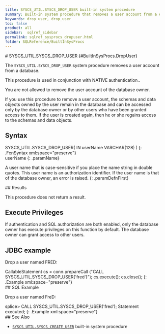 ```yaml
---
title: SYSCS_UTIL.SYSCS_DROP_USER built-in system procedure
summary: Built-in system procedure that removes a user account from a database.
keywords: drop user, drop_user
toc: false
product: all
sidebar:  sqlref_sidebar
permalink: sqlref_sysprocs_dropuser.html
folder: SQLReference/BuiltInSysProcs
---
```

<section>
<div class="TopicContent" data-swiftype-index="true" markdown="1">
# SYSCS_UTIL.SYSCS_DROP_USER   {#BuiltInSysProcs.DropUser}

The `SYSCS_UTIL.SYSCS_DROP_USER` system procedure removes a user account
from a database.

This procedure is used in conjunction with NATIVE authentication..

You are not allowed to remove the user account of the database owner.

If you use this procedure to remove a user account, the schemas and data
objects owned by the user remain in the database and can be accessed
only by the database owner or by other users who have been granted
access to them. If the user is created again, then he or she regains
access to the schemas and data objects.

## Syntax

<div class="fcnWrapperWide" markdown="1">
    SYSCS_UTIL.SYSCS_DROP_USER( IN userName VARCHAR(128) )
{: .FcnSyntax xml:space="preserve"}

</div>
<div class="paramList" markdown="1">
userName
{: .paramName}

A user name that is case-sensitive if you place the name string in
double quotes. This user name is an authorization identifier. If the
user name is that of the database owner, an error is raised.
{: .paramDefnFirst}

</div>
## Results

This procedure does not return a result.

## Execute Privileges

If authentication and SQL authorization are both enabled, only the
database owner has execute privileges on this function by default. The
database owner can grant access to other users.

## JDBC example

Drop a user named FRED:

<div class="preWrapper" markdown="1">
    CallableStatement cs = conn.prepareCall
     ("CALL SYSCS_UTIL.SYSCS_DROP_USER('fred')");
     cs.execute();
     cs.close();
{: .Example xml:space="preserve"}

</div>
## SQL Example

Drop a user named FreD:

<div class="preWrapper" markdown="1">
    splice> CALL SYSCS_UTIL.SYSCS_DROP_USER('fred');
    Statement executed;
{: .Example xml:space="preserve"}

</div>
## See Also

* [`SYSCS_UTIL.SYSCS_CREATE_USER`](sqlref_builtinfcns_user.html)
  built-in system procedure

</div>
</section>

